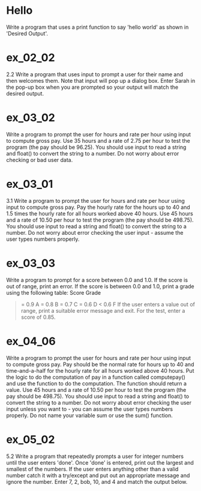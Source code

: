 # Hello
Write a program that uses a print function to say 'hello world' as shown in 'Desired Output'.

# ex_02_02
2.2 Write a program that uses input to prompt a user for their name and then welcomes them. Note that input will pop up a dialog box. 
Enter Sarah in the pop-up box when you are prompted so your output will match the desired output.

# ex_03_02
 Write a program to prompt the user for hours and rate per hour using input to compute gross pay. Use 35 hours and a rate of 
 2.75 per hour to test the program (the pay should be 96.25). You should use input to read a string and float() to convert
 the string to a number. Do not worry about error checking or bad user data.
 
# ex_03_01
3.1 Write a program to prompt the user for hours and rate per hour using input to compute gross pay. Pay the hourly rate 
for the hours up to 40 and 1.5 times the hourly rate for all hours worked above 40 hours. Use 45 hours and a rate of 10.50 
per hour to test the program (the pay should be 498.75). You should use input to read a string and float() to convert
the string to a number. Do not worry about error checking the user input - assume the user types numbers properly.

# ex_03_03
Write a program to prompt for a score between 0.0 and 1.0. If the score is out of range, print an error. If the score is between 
0.0 and 1.0, print a grade using the following table:
Score Grade
>= 0.9 A
>= 0.8 B
>= 0.7 C
>= 0.6 D
< 0.6 F
If the user enters a value out of range, print a suitable error message and exit. For the test, enter a score of 0.85.

# ex_04_06
Write a program to prompt the user for hours and rate per hour using input to compute gross pay. Pay should be the 
normal rate for hours up to 40 and time-and-a-half for the hourly rate for all hours worked above 40 hours. Put the logic
to do the computation of pay in a function called computepay() and use the function to do the computation. The function 
should return a value. Use 45 hours and a rate of 10.50 per hour to test the program (the pay should be 498.75). 
You should use input to read a string and float() to convert the string to a number. Do not worry about error checking 
the user input unless you want to - you can assume the user types numbers properly. Do not name your variable sum or use the sum() function.

# ex_05_02
5.2 Write a program that repeatedly prompts a user for integer numbers until the user enters 'done'. Once 'done' is entered,
print out the largest and smallest of the numbers. If the user enters anything other than a valid number catch it
with a try/except and put out an appropriate message and ignore the number. Enter 7, 2, bob, 10, and 4 and match the output below.
